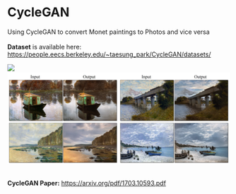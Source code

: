 # CycleGAN
Using CycleGAN to convert Monet paintings to Photos and vice versa<br>
<br>
**Dataset** is available here: https://people.eecs.berkeley.edu/~taesung_park/CycleGAN/datasets/

<img src="video.gif" width="410"/> <img src="image.png" width="1000"/><br>
<br>


**CycleGAN Paper:** https://arxiv.org/pdf/1703.10593.pdf
